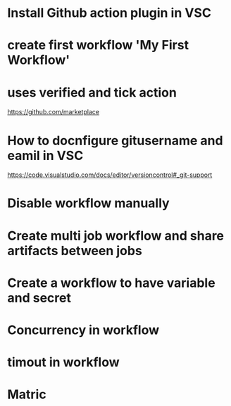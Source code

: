 # Install Github action plugin in VSC


# create first workflow 'My First Workflow'

# uses verified and tick action
https://github.com/marketplace


# How to docnfigure gitusername and eamil in VSC
https://code.visualstudio.com/docs/editor/versioncontrol#_git-support   

# Disable workflow manually

# Create multi job workflow and share artifacts between jobs

# Create a workflow to have variable and secret

# Concurrency in workflow

# timout in workflow

# Matric

